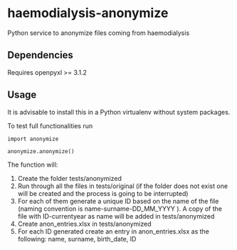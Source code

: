 # haemodialysis-anonymize

Python service to anonymize files coming from haemodialysis

## Dependencies

Requires openpyxl >= 3.1.2

## Usage

It is advisable to install this in a Python virtualenv without system packages.

To test full functionalities run

`import anonymize`

`anonymize.anonymize()`

The function will:

1. Create the folder tests/anonymized
2. Run through all the files in tests/original (if the folder does not exist one will be created and the process is going to be interrupted)
3. For each of them generate a unique ID based on the name of the file (naming convention is name-surname-DD_MM_YYYY ). A copy of the file with ID-currentyear as name will be added in tests/anonymized
4. Create anon_entries.xlsx in tests/anonymized
5. For each ID generated create an entry in anon_entries.xlsx as the following: name, surname, birth_date, ID
